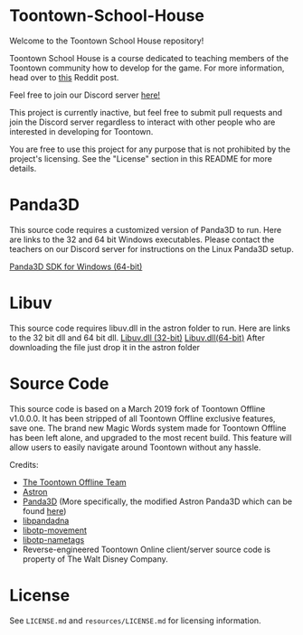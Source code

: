 # Toontown-School-House
Welcome to the Toontown School House repository!

Toontown School House is a course dedicated to teaching members of the Toontown community how to develop for the game. For more information, head over to [this](https://www.reddit.com/r/Toontown/comments/doszgg/toontown_school_house_learn_to_develop_for/) Reddit post.

Feel free to join our Discord server [here!](https://discord.gg/xFGA8Xa)

This project is currently inactive, but feel free to submit pull requests and join the Discord server regardless to interact with other people who are interested in developing for Toontown.

You are free to use this project for any purpose that is not prohibited by the project's licensing. See the "License" section in this README for more details.

# Panda3D
This source code requires a customized version of Panda3D to run. Here are links to the 32 and 64 bit Windows executables. Please contact the teachers on our Discord server for instructions on the Linux Panda3D setup.

[Panda3D SDK for Windows (64-bit)](https://drive.google.com/file/d/1i-7C_uAfzZSaArzFh80NMD3Dg5FD2Tdt/view?usp=sharing)

# Libuv 
This source code requires libuv.dll in the astron folder to run. Here are links to the 32 bit dll and 64 bit dll.
[Libuv.dll (32-bit)](https://cdn.discordapp.com/attachments/638485243560460309/640339222682664973/libuv.dll)
[Libuv.dll(64-bit)](https://cdn.discordapp.com/attachments/638485243560460309/640339153346887696/libuv.dll)
After downloading the file just drop it in the astron folder

# Source Code
This source code is based on a March 2019 fork of Toontown Offline v1.0.0.0. It has been stripped of all Toontown Offline exclusive features, save one. The brand new Magic Words system made for Toontown Offline has been left alone, and upgraded to the most recent build. This feature will allow users to easily navigate around Toontown without any hassle.

Credits:
* [The Toontown Offline Team](https://ttoffline.com)
* [Astron](https://github.com/Astron/Astron)
* [Panda3D](https://github.com/panda3d/panda3d) (More specifically, the modified Astron Panda3D which can be found [here](https://github.com/Astron/panda3d))
* [libpandadna](https://github.com/loblao/libpandadna)
* [libotp-movement](https://github.com/jwcotejr/libotp-movement)
* [libotp-nametags](https://github.com/loblao/libotp-nametags)
* Reverse-engineered Toontown Online client/server source code is property of The Walt Disney Company.

# License
See `LICENSE.md` and `resources/LICENSE.md` for licensing information.